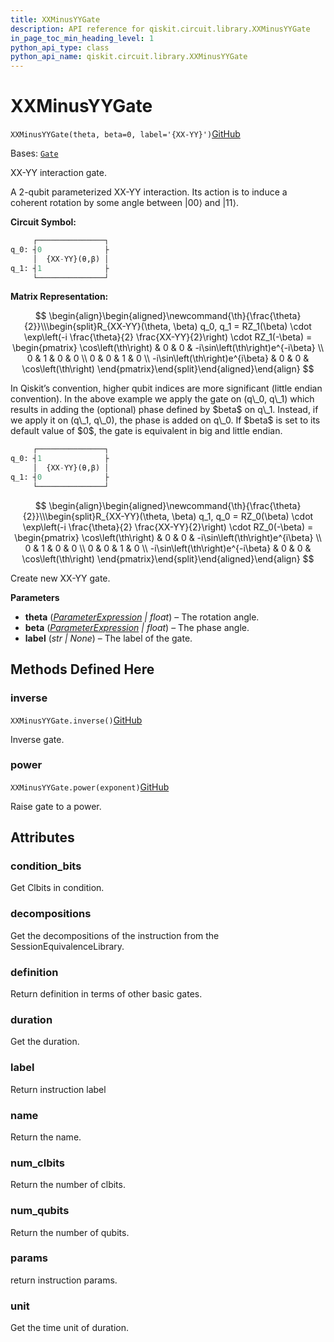 ```yaml
---
title: XXMinusYYGate
description: API reference for qiskit.circuit.library.XXMinusYYGate
in_page_toc_min_heading_level: 1
python_api_type: class
python_api_name: qiskit.circuit.library.XXMinusYYGate
---
```


# XXMinusYYGate

<span id="qiskit.circuit.library.XXMinusYYGate" />

`XXMinusYYGate(theta, beta=0, label='{XX-YY}')`[GitHub](https://github.com/qiskit/qiskit/tree/stable/0.24/qiskit/circuit/library/standard_gates/xx_minus_yy.py "view source code")

Bases: [`Gate`](qiskit.circuit.Gate "qiskit.circuit.gate.Gate")

XX-YY interaction gate.

A 2-qubit parameterized XX-YY interaction. Its action is to induce a coherent rotation by some angle between $|00\rangle$ and $|11\rangle$.

**Circuit Symbol:**

```python
     ┌───────────────┐
q_0: ┤0              ├
     │  {XX-YY}(θ,β) │
q_1: ┤1              ├
     └───────────────┘
```

**Matrix Representation:**

$$
 \begin{align}\begin{aligned}\newcommand{\th}{\frac{\theta}{2}}\\\begin{split}R_{XX-YY}(\theta, \beta) q_0, q_1 =
  RZ_1(\beta) \cdot \exp\left(-i \frac{\theta}{2} \frac{XX-YY}{2}\right) \cdot RZ_1(-\beta) =
    \begin{pmatrix}
        \cos\left(\th\right)             & 0 & 0 & -i\sin\left(\th\right)e^{-i\beta}  \\
        0                     & 1 & 0 & 0  \\
        0                     & 0 & 1 & 0  \\
        -i\sin\left(\th\right)e^{i\beta} & 0 & 0 & \cos\left(\th\right)
    \end{pmatrix}\end{split}\end{aligned}\end{align} 
$$

<Admonition title="Note" type="note">
  In Qiskit’s convention, higher qubit indices are more significant (little endian convention). In the above example we apply the gate on (q\_0, q\_1) which results in adding the (optional) phase defined by $beta$ on q\_1. Instead, if we apply it on (q\_1, q\_0), the phase is added on q\_0. If $beta$ is set to its default value of $0$, the gate is equivalent in big and little endian.

  ```python
       ┌───────────────┐
  q_0: ┤1              ├
       │  {XX-YY}(θ,β) │
  q_1: ┤0              ├
       └───────────────┘
  ```

  $$
   \begin{align}\begin{aligned}\newcommand{\th}{\frac{\theta}{2}}\\\begin{split}R_{XX-YY}(\theta, \beta) q_1, q_0 =
  RZ_0(\beta) \cdot \exp\left(-i \frac{\theta}{2} \frac{XX-YY}{2}\right) \cdot RZ_0(-\beta) =
      \begin{pmatrix}
          \cos\left(\th\right)             & 0 & 0 & -i\sin\left(\th\right)e^{i\beta}  \\
          0                     & 1 & 0 & 0  \\
          0                     & 0 & 1 & 0  \\
          -i\sin\left(\th\right)e^{-i\beta} & 0 & 0 & \cos\left(\th\right)
      \end{pmatrix}\end{split}\end{aligned}\end{align} 
  $$
</Admonition>

Create new XX-YY gate.

**Parameters**

*   **theta** ([*ParameterExpression*](qiskit.circuit.ParameterExpression "qiskit.circuit.parameterexpression.ParameterExpression") *| float*) – The rotation angle.
*   **beta** ([*ParameterExpression*](qiskit.circuit.ParameterExpression "qiskit.circuit.parameterexpression.ParameterExpression") *| float*) – The phase angle.
*   **label** (*str | None*) – The label of the gate.

## Methods Defined Here

<span id="qiskit-circuit-library-xxminusyygate-inverse" />

### inverse

<span id="qiskit.circuit.library.XXMinusYYGate.inverse" />

`XXMinusYYGate.inverse()`[GitHub](https://github.com/qiskit/qiskit/tree/stable/0.24/qiskit/circuit/library/standard_gates/xx_minus_yy.py "view source code")

Inverse gate.

<span id="qiskit-circuit-library-xxminusyygate-power" />

### power

<span id="qiskit.circuit.library.XXMinusYYGate.power" />

`XXMinusYYGate.power(exponent)`[GitHub](https://github.com/qiskit/qiskit/tree/stable/0.24/qiskit/circuit/library/standard_gates/xx_minus_yy.py "view source code")

Raise gate to a power.

## Attributes

<span id="qiskit.circuit.library.XXMinusYYGate.condition_bits" />

### condition\_bits

Get Clbits in condition.

<span id="qiskit.circuit.library.XXMinusYYGate.decompositions" />

### decompositions

Get the decompositions of the instruction from the SessionEquivalenceLibrary.

<span id="qiskit.circuit.library.XXMinusYYGate.definition" />

### definition

Return definition in terms of other basic gates.

<span id="qiskit.circuit.library.XXMinusYYGate.duration" />

### duration

Get the duration.

<span id="qiskit.circuit.library.XXMinusYYGate.label" />

### label

Return instruction label

<span id="qiskit.circuit.library.XXMinusYYGate.name" />

### name

Return the name.

<span id="qiskit.circuit.library.XXMinusYYGate.num_clbits" />

### num\_clbits

Return the number of clbits.

<span id="qiskit.circuit.library.XXMinusYYGate.num_qubits" />

### num\_qubits

Return the number of qubits.

<span id="qiskit.circuit.library.XXMinusYYGate.params" />

### params

return instruction params.

<span id="qiskit.circuit.library.XXMinusYYGate.unit" />

### unit

Get the time unit of duration.

